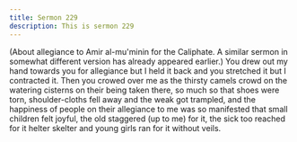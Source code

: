 ```yaml
---
title: Sermon 229
description: This is sermon 229
---
```


(About allegiance to Amir al-mu'minin for the Caliphate.
A similar sermon in somewhat different version has already appeared
earlier.)
You drew out my hand towards you for allegiance but I held it back and you stretched it but I
contracted it. Then you crowed over me as the thirsty camels crowd on the watering cisterns
on their being taken there, so much so that shoes were torn, shoulder-cloths fell away and the
weak got trampled, and the happiness of people on their allegiance to me was so manifested
that small children felt joyful, the old staggered (up to me) for it, the sick too reached for it
helter skelter and young girls ran for it without veils.
